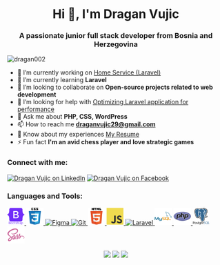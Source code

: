 <h1 align="center">Hi 👋, I'm Dragan Vujic</h1>
<h3 align="center">A passionate junior full stack developer from Bosnia and Herzegovina</h3>

<p align="left"> <img src="https://komarev.com/ghpvc/?username=dragan002&label=Profile%20views&color=0e75b6&style=flat" alt="dragan002" /> </p>


- 🔭 I’m currently working on [Home Service (Laravel)](https://github.com/dragan002/HomeService)
- 🌱 I’m currently learning **Laravel**
- 👯 I’m looking to collaborate on **Open-source projects related to web development**
- 🤝 I’m looking for help with [Optimizing Laravel application for performance](https://github.com/dragan002/HomeService)
- 💬 Ask me about **PHP, CSS, WordPress**
- 📫 How to reach me **draganvujic29@gmail.com**
- 📄 Know about my experiences [My Resume](https://fastupload.io/84197839216772ac)
- ⚡ Fun fact **I'm an avid chess player and love strategic games**

<h3 align="left">Connect with me:</h3>
<p align="left">
<a href="https://linkedin.com/in/dragan-vujic-b1b306a2/" target="blank"><img align="center" src="https://raw.githubusercontent.com/rahuldkjain/github-profile-readme-generator/master/src/images/icons/Social/linked-in-alt.svg" alt="Dragan Vujic on LinkedIn" height="30" width="40" /></a>
<a href="https://fb.com/dragan.vujic/" target="blank"><img align="center" src="https://raw.githubusercontent.com/rahuldkjain/github-profile-readme-generator/master/src/images/icons/Social/facebook.svg" alt="Dragan Vujic on Facebook" height="30" width="40" /></a>
</p>

<h3 align="left">Languages and Tools:</h3>
<p align="left">
  <a href="https://getbootstrap.com" target="_blank" rel="noreferrer">
    <img src="https://raw.githubusercontent.com/devicons/devicon/master/icons/bootstrap/bootstrap-plain-wordmark.svg" alt="Bootstrap" width="40" height="40"/>
  </a>
  <a href="https://www.w3schools.com/css/" target="_blank" rel="noreferrer">
    <img src="https://raw.githubusercontent.com/devicons/devicon/master/icons/css3/css3-original-wordmark.svg" alt="CSS3" width="40" height="40"/>
  </a>
  <a href="https://www.figma.com/" target="_blank" rel="noreferrer">
    <img src="https://www.vectorlogo.zone/logos/figma/figma-icon.svg" alt="Figma" width="40" height="40"/>
  </a>
  <a href="https://git-scm.com/" target="_blank" rel="noreferrer">
    <img src="https://www.vectorlogo.zone/logos/git-scm/git-scm-icon.svg" alt="Git" width="40" height="40"/>
  </a>
  <a href="https://www.w3.org/html/" target="_blank" rel="noreferrer">
    <img src="https://raw.githubusercontent.com/devicons/devicon/master/icons/html5/html5-original-wordmark.svg" alt="HTML5" width="40" height="40"/>
  </a>
  <a href="https://developer.mozilla.org/en-US/docs/Web/JavaScript" target="_blank" rel="noreferrer">
    <img src="https://raw.githubusercontent.com/devicons/devicon/master/icons/javascript/javascript-original.svg" alt="JavaScript" width="40" height="40"/>
  </a>
  <a href="https://laravel.com/" target="_blank" rel="noreferrer">
<img src="https://cdn.worldvectorlogo.com/logos/laravel-1.svg" alt="Laravel" width="40" height="40"/>
  </a>
  <a href="https://www.mysql.com/" target="_blank" rel="noreferrer">
    <img src="https://raw.githubusercontent.com/devicons/devicon/master/icons/mysql/mysql-original-wordmark.svg" alt="MySQL" width="40" height="40"/>
  </a>
  <a href="https://www.php.net" target="_blank" rel="noreferrer">
    <img src="https://raw.githubusercontent.com/devicons/devicon/master/icons/php/php-original.svg" alt="PHP" width="40" height="40"/>
  </a>
  <a href="https://www.postgresql.org" target="_blank" rel="noreferrer">
    <img src="https://raw.githubusercontent.com/devicons/devicon/master/icons/postgresql/postgresql-original-wordmark.svg" alt="PostgreSQL" width="40" height="40"/>
  </a>
  <a href="https://sass-lang.com" target="_blank" rel="noreferrer">
    <img src="https://raw.githubusercontent.com/devicons/devicon/master/icons/sass/sass-original.svg" alt="Sass" width="40" height="40"/>
  </a>
</p>

<p align="center">
  <img height="50%" width="auto" src="https://github-readme-stats.vercel.app/api?username=dragan002&show_icons=true&count_private=true&theme=darcula&hide_border=true&hide=issues,contribs&bg_color=00000000">
  <img height="50%" width="auto" src="https://github-readme-stats.vercel.app/api/top-langs/?username=dragan002&layout=compact&hide_border=true&theme=darcula&bg_color=00000000&langs_count=6">
  <img src="https://github-readme-streak-stats.herokuapp.com?user=dragan002&theme=darcula&hide_border=true&background=FFFFFF00">

</p>

